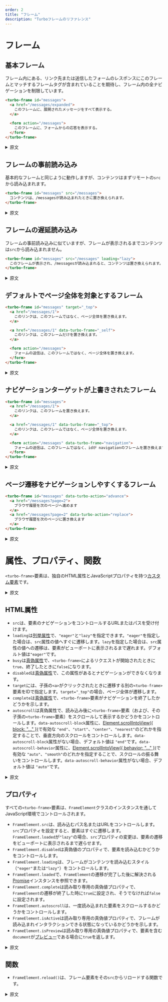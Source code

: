 ```yaml
---
order: 2
title: "フレーム"
description: "Turboフレームのリファレンス"
---
```


# フレーム

## 基本フレーム

フレーム内にある、リンク先または送信したフォームのレスポンスにこのフレームとマッチするフレームタグが含まれていることを期待し、フレーム内の全ナビゲーションを制限しています。

```html
<turbo-frame id="messages">
  <a href="/messages/expanded">
    このフレームに、展開されたメッセージをすべて表示する。
  </a>

  <form action="/messages">
    このフレームに、フォームからの応答を表示する。
  </form>
</turbo-frame>
```

<details>
<summary>原文</summary>

# Frames

## Basic frame

Confines all navigation within the frame by expecting any followed link or form submission to return a response including a matching frame tag:

```html
<turbo-frame id="messages">
  <a href="/messages/expanded">
    Show all expanded messages in this frame.
  </a>

  <form action="/messages">
    Show response from this form within this frame.
  </form>
</turbo-frame>
```
</details>

## フレームの事前読み込み

基本的なフレームと同じように動作しますが、コンテンツはまずリモートの`src`から読み込まれます。

```html
<turbo-frame id="messages" src="/messages">
  コンテンツは、/messagesが読み込まれたときに置き換えられます。
</turbo-frame>
```

<details>
<summary>原文</summary>

## Eager-loaded frame

Works like the basic frame, but the content is loaded from a remote `src` first.

```html
<turbo-frame id="messages" src="/messages">
  Content will be replaced when /messages has been loaded.
</turbo-frame>
```
</details>

## フレームの遅延読み込み

フレームの事前読み込みに似ていますが、フレームが表示されるまでコンテンツは`src`から読み込まれません。

```html
<turbo-frame id="messages" src="/messages" loading="lazy">
  このフレームが表示され、/messagesが読み込まれると、コンテンツは置き換えられます。
</turbo-frame>
```

<details>
<summary>原文</summary>

## Lazy-loaded frame

Like an eager-loaded frame, but the content is not loaded from `src` until the frame is visible.

```html
<turbo-frame id="messages" src="/messages" loading="lazy">
  Content will be replaced when the frame becomes visible and /messages has been loaded.
</turbo-frame>
```
</details>

## デフォルトでページ全体を対象とするフレーム

```html
<turbo-frame id="messages" target="_top">
  <a href="/messages/1">
    このリンクは、このフレームではなく、ページ全体を置き換えます。
  </a>

  <a href="/messages/1" data-turbo-frame="_self">
    このリンクは、このフレームだけを置き換えます。
  </a>

  <form action="/messages">
    フォームの送信は、このフレームではなく、ページ全体を置き換えます。
  </form>
</turbo-frame>
```

<details>
<summary>原文</summary>

## Frame targeting the whole page by default

```html
<turbo-frame id="messages" target="_top">
  <a href="/messages/1">
    Following link will replace the whole page, not this frame.
  </a>

  <a href="/messages/1" data-turbo-frame="_self">
    Following link will replace just this frame.
  </a>

  <form action="/messages">
    Submitting form will replace the whole page, not this frame.
  </form>
</turbo-frame>
```

</details>

## ナビゲーションターゲットが上書きされたフレーム

```html
<turbo-frame id="messages">
  <a href="/messages/1">
    このリンクは、このフレームを置き換えます。
  </a>

  <a href="/messages/1" data-turbo-frame="_top">
    このリンクは、このフレームではなく、ページ全体を置き換えます。
  </a>

  <form action="/messages" data-turbo-frame="navigation">
    フォームの送信は、このフレームではなく、idが navigationのフレームを置き換えます。
  </form>
</turbo-frame>
```

<details>
<summary>原文</summary>

## Frame with overwritten navigation targets

```html
<turbo-frame id="messages">
  <a href="/messages/1">
    Following link will replace this frame.
  </a>

  <a href="/messages/1" data-turbo-frame="_top">
    Following link will replace the whole page, not this frame.
  </a>

  <form action="/messages" data-turbo-frame="navigation">
    Submitting form will replace the navigation frame.
  </form>
</turbo-frame>
```
</details>

## ページ遷移をナビゲーションしやすくするフレーム

```html
<turbo-frame id="messages" data-turbo-action="advance">
  <a href="/messages?page=2">
    ブラウザ履歴を次のページへ進めます
  </a>
  <a href="/messages?page=2" data-turbo-action="replace">
    ブラウザ履歴を次のページに置き換えます
  </a>
</turbo-frame>
```

<details>
<summary>原文</summary>

## Frame that promotes navigations to Visits

```html
<turbo-frame id="messages" data-turbo-action="advance">
  <a href="/messages?page=2">Advance history to next page</a>
  <a href="/messages?page=2" data-turbo-action="replace">Replace history with next page</a>
</turbo-frame>
```
</details>

# 属性、プロパティ、関数

`<turbo-frame>`要素は、独自のHTML属性とJavaScriptプロパティを持つ[カスタム要素][]です。

[カスタム要素]: https://developer.mozilla.org/ja/docs/Web/API/Web_components/Using_custom_elements

<details>
<summary>原文</summary>

# Attributes, properties, and functions

The `<turbo-frame>` element is a [custom element][] with its own set of HTML
attributes and JavaScript properties.

[custom element]: https://developer.mozilla.org/en-US/docs/Web/Web_Components/Using_custom_elements
</details>

## HTML属性

* `src`は、要素のナビゲーションをコントロールするURLまたはパスを受け付けます。
* `loading`は[列挙属性][]で、`"eager"`と`"lazy"`を指定できます。`"eager"`を指定した場合は、`src`属性の値へすぐに遷移します。`lazy`を指定した場合は、`src`属性の値への遷移は、要素がビューポートに表示されるまで遅れます。デフォルト値は`"eager"`です。
* `busy`は[真偽属性][]で、`<turbo-frame>`によるリクエストが開始されたときに`true`、終了したときに`false`になります。
* `disabled`は[真偽属性][]で、この属性があるとナビゲーションができなくなります。
* `target`には、子孫の`<a>`がクリックされたときに遷移する別の`<turbo-frame>`要素をIDで指定します。`target="_top"`の場合、ページ全体が遷移します。
* `complete`は[真偽属性][]で、`<turbo-frame>`要素がナビゲーションを終了したかどうかを示します。
* `autoscroll`は真偽属性で、読み込み後に`<turbo-frame>`要素（および、その子孫の`<turbo-frame>`要素）をスクロールして表示するかどうかをコントロールします。`data-autoscroll-block`属性に、[Element.scrollIntoView({ block: "..." })][Element.scrollIntoView]で有効な `"end"`、`"start"`、`"center"`、`"nearest"`のどれかを指定することで、垂直方向のスクロールをコントロールします。`data-autoscroll-block`属性がない場合、デフォルト値は `"end"`です。`data-autoscroll-behavior`属性に、[Element.scrollIntoView({ behavior: "..." })][Element.scrollIntoView]で有効な `"auto"`、`"smooth"`のどれかを指定することで、スクロールの振る舞いをコントロールします。`data-autoscroll-behavior`属性がない場合、デフォルト値は `"auto"`です。

[真偽属性]: https://momdo.github.io/html/common-microsyntaxes.html#boolean-attributes
[列挙属性]: https://momdo.github.io/html/common-microsyntaxes.html#keywords-and-enumerated-attributes
[Element.scrollIntoView]: https://developer.mozilla.org/ja/docs/Web/API/Element/scrollIntoView

<details>
<summary>原文</summary>

## HTML Attributes

* `src` accepts a URL or path value that controls navigation
  of the element

* `loading` has two valid [enumerated][] values: "eager" and "lazy". When
  `loading="eager"`, changes to the `src` attribute will immediately navigate
  the element. When `loading="lazy"`, changes to the `src` attribute will defer
  navigation until the element is visible in the viewport. The default value is `eager`.

* `busy` is a [boolean attribute][] toggled to be present when a
  `<turbo-frame>`-initiated request starts, and toggled false when the request
  ends

* `disabled` is a [boolean attribute][] that prevents any navigation when
  present

* `target` refers to another `<turbo-frame>` element by ID to be navigated when
  a descendant `<a>` is clicked. When `target="_top"`, navigate the window.

* `complete` is a boolean attribute whose presence or absence indicates whether
  or not the `<turbo-frame>` element has finished navigating.

* `autoscroll` is a [boolean attribute][] that controls whether or not to scroll
  a `<turbo-frame>` element (and its descendant `<turbo-frame>` elements) into
  view when after loading. Control the scroll's vertical alignment by setting the
  `data-autoscroll-block` attribute to a valid [Element.scrollIntoView({ block:
  "..." })][Element.scrollIntoView] value: one of `"end"`, `"start"`, `"center"`,
  or `"nearest"`. When `data-autoscroll-block` is absent, the default value is
  `"end"`. Control the scroll's behavior by setting the
  `data-autoscroll-behavior` attribute to a valid [Element.scrollIntoView({
    behavior:
  "..." })][Element.scrollIntoView] value: one of `"auto"`, or `"smooth"`.
  When `data-autoscroll-behavior` is absent, the default value is `"auto"`.


[boolean attribute]: https://www.w3.org/TR/html52/infrastructure.html#sec-boolean-attributes
[enumerated]: https://www.w3.org/TR/html52/infrastructure.html#keywords-and-enumerated-attributes
[Element.scrollIntoView]: https://developer.mozilla.org/en-US/docs/Web/API/Element/scrollIntoView#parameters
</details>

## プロパティ

すべての`<turbo-frame>`要素は、`FrameElement`クラスのインスタンスを通してJavaScript環境でコントロールされます。

* `FrameElement.src`は、読み込むパス名またはURLをコントロールします。`src`プロパティを設定すると、要素はすぐに遷移します。`FrameElement.loaded`が`"lazy"`の場合、`src`プロパティの変更は、要素の遷移をビューポートに表示されるまで遅らせます。
* `FrameElement.disabled`は真偽値のプロパティで、要素を読み込むかどうかをコントロールします。
* `FrameElement.loading`は、フレームがコンテンツを読み込むスタイル（`"eager"`または`"lazy"`）をコントロールします。
* `FrameElement.loaded`で、`FrameElement`の遷移が完了した後に解決される[Promise][]インスタンスを参照できます。
* `FrameElement.complete`は読み取り専用の真偽値プロパティで、`FrameElement`の遷移が終了した時に`true`に設定され、そうでなければ`false`に設定されます。
* `FrameElement.autoscroll`は、一度読み込まれた要素をスクロールするかどうかをコントロールします。
* `FrameElement.isActive`は読み取り専用の真偽値プロパティで、フレームが読み込まれインタラクションできる状態になっているかどうかを示します。
* `FrameElement.isPreview`は読み取り専用の真偽値プロパティで、要素を含む`document`が[プレビュー][]である場合に`true`を返します。

[Promise]: https://developer.mozilla.org/ja/docs/Web/JavaScript/Reference/Global_Objects/Promise
[プレビュー]: https://everyleaf.github.io/hotwire_ja/turbo/handbook/building/#preview%E3%81%8C%E8%A1%A8%E7%A4%BA%E3%81%97%E3%81%A6%E3%81%84%E3%82%8B%E3%81%8B%E3%81%A9%E3%81%86%E3%81%8B%E3%81%AE%E6%A4%9C%E5%87%BA

<details>
<summary>原文</summary>

## Properties

All `<turbo-frame>` elements can be controlled in JavaScript environments
through instances of the `FrameElement` class.

* `FrameElement.src` controls the pathname or URL to be loaded. Setting the `src` 
   property will immediately navigate the element. When `FrameElement.loaded` is 
   set to `"lazy"`, changes to the `src` property will defer navigation until the 
   element is visible in the viewport.

* `FrameElement.disabled` is a boolean property that controls whether or not the
  element will load

* `FrameElement.loading` controls the style (either `"eager"` or `"lazy"`) that
  the frame will loading its content.

* `FrameElement.loaded` references a [Promise][] instance that resolves once the
  `FrameElement`'s current navigation has completed.

* `FrameElement.complete` is a read-only boolean property set to `true` when the
  `FrameElement` has finished navigating and `false` otherwise.

* `FrameElement.autoscroll` controls whether or not to scroll the element into
  view once loaded

* `FrameElement.isActive` is a read-only boolean property that indicates whether
  or not the frame is loaded and ready to be interacted with

* `FrameElement.isPreview` is a read-only boolean property that returns `true`
  when the `document` that contains the element is a [preview][].

[Promise]: https://developer.mozilla.org/en-US/docs/Web/JavaScript/Reference/Global_Objects/Promise
[preview]: https://turbo.hotwired.dev/handbook/building#detecting-when-a-preview-is-visible
</details>

## 関数

* `FrameElement.reload()`は、フレーム要素をその`src`からリロードする関数です。

<details>
<summary>原文</summary>

## Functions

* `FrameElement.reload()` is a function that reloads the frame element from its `src`.
</details>
